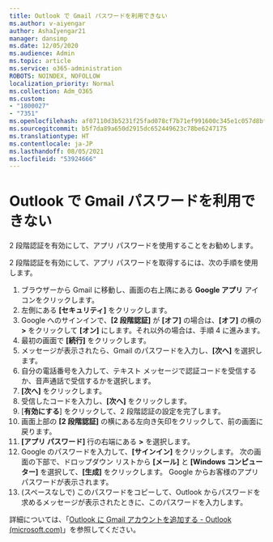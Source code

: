 ```yaml
---
title: Outlook で Gmail パスワードを利用できない
ms.author: v-aiyengar
author: AshaIyengar21
manager: dansimp
ms.date: 12/05/2020
ms.audience: Admin
ms.topic: article
ms.service: o365-administration
ROBOTS: NOINDEX, NOFOLLOW
localization_priority: Normal
ms.collection: Adm_O365
ms.custom:
- "1800027"
- "7351"
ms.openlocfilehash: af07110d3b5231f25fad078cf7b71ef991600c345e1c057d8bfe1614d9570580
ms.sourcegitcommit: b5f7da89a650d2915dc652449623c78be6247175
ms.translationtype: HT
ms.contentlocale: ja-JP
ms.lasthandoff: 08/05/2021
ms.locfileid: "53924666"
---
```

# <a name="outlook-wont-accept-your-gmail-password"></a>Outlook で Gmail パスワードを利用できない

2 段階認証を有効にして、アプリ パスワードを使用することをお勧めします。

2 段階認証を有効にして、アプリ パスワードを取得するには、次の手順を使用します。

1. ブラウザーから Gmail に移動し、画面の右上隅にある **Google アプリ** アイコンをクリックします。
1. 左側にある **[セキュリティ]** をクリックします。
1. Google へのサインインで、**[2 段階認証]** が **[オフ]** の場合は、**[オフ]** の横の **>** をクリックして **[オン]** にします。それ以外の場合は、手順 4 に進みます。
1. 最初の画面で **[続行]** をクリックします。
1. メッセージが表示されたら、Gmail のパスワードを入力し、**[次へ]** を選択します。
1. 自分の電話番号を入力して、テキスト メッセージで認証コードを受信するか、音声通話で受信するかを選択します。
1. **[次へ]** をクリックします。
1. 受信したコードを入力し、**[次へ]** をクリックします。
1. [**有効にする**] をクリックして、2 段階認証の設定を完了します。
1. 画面上部の **[2 段階認証]** の横にある左向き矢印をクリックして、前の画面に戻ります。
1. **[アプリ パスワード]** 行の右端にある **>** を選択します。
1. Google のパスワードを入力して、**[サインイン]** をクリックします。 次の画面の下部で、ドロップダウン リストから **[メール]** と **[Windows コンピューター]** を選択して、**[生成]** をクリックします。
Google からお客様のアプリ パスワードが表示されます。 
13. (スペースなしで) このパスワードをコピーして、Outlook からパスワードを求めるメッセージが表示されたときに、このパスワードを入力します。

詳細については、「[Outlook に Gmail アカウントを追加する - Outlook (microsoft.com)](https://support.microsoft.com/office/add-a-gmail-account-to-outlook-70191667-9c52-4581-990e-e30318c2c081)」を参照してください。
